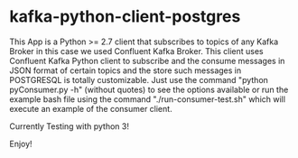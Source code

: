 # kafka-python-client-postgres

This App is a Python >= 2.7 client that subscribes to topics of any Kafka Broker in this case we used Confluent Kafka Broker. This client uses Confluent Kafka Python client to subscribe and the consume messages in JSON format of certain topics and the store such messages in POSTGRESQL is totally customizable. Just use the command "python pyConsumer.py -h" (without quotes) to see the options available or run the example bash file using the command "./run-consumer-test.sh" which will execute an example of the consumer client.

Currently Testing with python 3!

Enjoy!